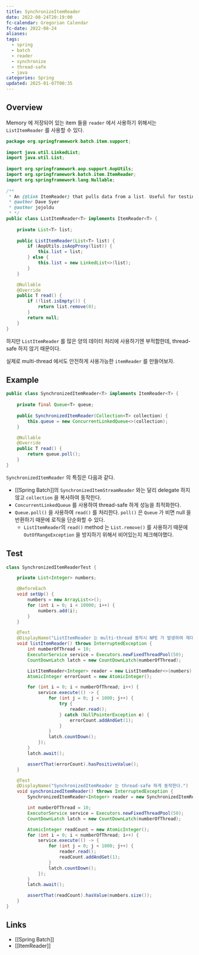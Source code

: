 ```yaml
---
title: SynchronizeItemReader
date: 2022-08-24T20:19:00
fc-calendar: Gregorian Calendar
fc-date: 2022-08-24
aliases: 
tags:
  - spring
  - batch
  - reader
  - synchronize
  - thread-safe
  - java
categories: Spring
updated: 2025-01-07T00:35
---
```


## Overview

Memory 에 저장되어 있는 item 들을 `reader` 에서 사용하기 위해서는 `ListItemReader` 를 사용할 수 있다.

```java
package org.springframework.batch.item.support;  
  
import java.util.LinkedList;  
import java.util.List;  
  
import org.springframework.aop.support.AopUtils;  
import org.springframework.batch.item.ItemReader;  
import org.springframework.lang.Nullable;  
  
/**  
 * An {@link ItemReader} that pulls data from a list. Useful for testing.  
 * @author Dave Syer  
 * @author jojoldu  
 * */
public class ListItemReader<T> implements ItemReader<T> {  
  
    private List<T> list;  
  
    public ListItemReader(List<T> list) {
	    if (AopUtils.isAopProxy(list)) {  
	        this.list = list;  
	    } else {  
	        this.list = new LinkedList<>(list);  
	    }
	} 

    @Nullable  
    @Override
	public T read() {
        if (!list.isEmpty()) {  
            return list.remove(0);  
        }
        return null;  
    }  
}
```

하지만 `ListItemReader` 를 많은 양의 데이터 처리에 사용하기엔 부적합한데, thread-safe 하지 않기 때문이다.

실제로 multi-thread 에서도 안전하게 사용가능한 `itemReader` 를 만들어보자.

## Example

```java
public class SynchronizedItemReader<T> implements ItemReader<T> {  
  
    private final Queue<T> queue;  
  
    public SynchronizedItemReader(Collection<T> collection) {  
        this.queue = new ConcurrentLinkedQueue<>(collection);  
    }  

    @Nullable  
    @Override    
    public T read() {  
        return queue.poll();  
    }
}
```

`SynchronizedItemReader` 의 특징은 다음과 같다.

- [[Spring Batch]]의 `SynchronizedItemStreamReader` 와는 달리 delegate 하지 않고 `collection` 을 복사하여 동작한다.
- `ConcurrentLinkedQueue` 를 사용하여 thread-safe 하게 성능을 최적화한다.
- `Queue.poll()` 을 사용하여 `read()` 를 처리한다. `poll()` 은 `Queue` 가 비면 null 을 반환하기 때문에 로직을 단순화할 수 있다.
	- `ListItemReader`의 `read()` method 는 `List.remove()` 를 사용하기 때문에 `OutOfRangeException` 을 방지하기 위해서 비어있는지 체크해야했다.

## Test

```java
class SynchronizedItemReaderTest {

    private List<Integer> numbers;

    @BeforeEach
    void setUp() {
        numbers = new ArrayList<>();
        for (int i = 0; i < 10000; i++) {
            numbers.add(i);
        }
    }

    @Test
    @DisplayName("ListItemReader 는 multi-thread 동작시 NPE 가 발생하여 제대로된 read 처리를 할 수 없다.")
    void listItemReader() throws InterruptedException {
        int numberOfThread = 10;
        ExecutorService service = Executors.newFixedThreadPool(50);
        CountDownLatch latch = new CountDownLatch(numberOfThread);

        ListItemReader<Integer> reader = new ListItemReader<>(numbers);
        AtomicInteger errorCount = new AtomicInteger();

        for (int i = 0; i < numberOfThread; i++) {
            service.execute(() -> {
                for (int j = 0; j < 1000; j++) {
                    try {
                        reader.read();
                    } catch (NullPointerException e) {
                        errorCount.addAndGet(1);
                    }
                }
                latch.countDown();
            });
        }
        latch.await();

        assertThat(errorCount).hasPositiveValue();
    }

    @Test
    @DisplayName("SynchronizedItemReader 는 thread-safe 하게 동작한다.")
    void synchronizedItemReader() throws InterruptedException {
        SynchronizedItemReader<Integer> reader = new SynchronizedItemReader<>(numbers);

        int numberOfThread = 10;
        ExecutorService service = Executors.newFixedThreadPool(50);
        CountDownLatch latch = new CountDownLatch(numberOfThread);

        AtomicInteger readCount = new AtomicInteger();
        for (int i = 0; i < numberOfThread; i++) {
            service.execute(() -> {
                for (int j = 0; j < 1000; j++) {
                    reader.read();
                    readCount.addAndGet(1);
                }
                latch.countDown();
            });
        }
        latch.await();

        assertThat(readCount).hasValue(numbers.size());
    }
}
```


## Links

- [[Spring Batch]]
- [[ItemReader]]
